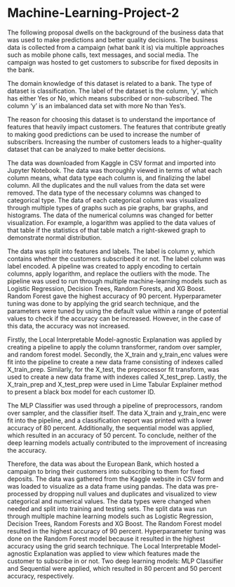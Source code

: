 # Machine-Learning-Project-2

The following proposal dwells on the background of the business data that was
used to make predictions and better quality decisions. The business data is
collected from a campaign (what bank it is) via multiple approaches such as
mobile phone calls, text messages, and social media. The campaign was hosted to get
customers to subscribe for fixed deposits in the bank.

The domain knowledge of this dataset is related to a bank. The type of dataset is
classification. The label of the dataset is the column, ‘y’, which has either Yes or No,
which means subscribed or non-subscribed. The column ‘y’ is an imbalanced data set
with more No than Yes’s.

The reason for choosing this dataset is to understand the importance of features
that heavily impact customers. The features that contribute greatly to
making good predictions can be used to increase the number of subscribers. Increasing
the number of customers leads to a higher-quality dataset that can be analyzed to
make better decisions.

The data was downloaded from Kaggle in CSV format and imported into Jupyter
Notebook. The data was thoroughly viewed in terms of what each column means, what
data type each column is, and finalizing the label column. All the duplicates and the null
values from the data set were removed. The data type of the necessary columns was
changed to categorical type. The data of each categorical column was visualized
through multiple types of graphs such as pie graphs, bar graphs, and histograms. The data
of the numerical columns was changed for better visualization. For example, a logarithm
was applied to the data values of that table if the statistics of that table match a
right-skewed graph to demonstrate normal distribution.

The data was split into features and labels. The label is column y, which
contains whether the customers subscribed it or not. The label column was label encoded. A
pipeline was created to apply encoding to certain columns, apply logarithm, and replace
the outliers with the mode. The pipeline was used to run through multiple machine-learning models
such as Logistic Regression, Decision Trees, Random Forests, and XG
Boost. Random Forest gave the highest accuracy of 90 percent. Hyperparameter tuning
was done to by applying the grid search technique, and the parameters were tuned by using
the default value within a range of potential values to check if the accuracy can be
increased. However, in the case of this data, the accuracy was not increased.

Firstly, the Local Interpretable Model-agnostic Explanation was applied by
creating a pipeline to apply the column transformer, random over sampler, and random
forest model. Secondly, the X_train and y_train_enc values were fit into the pipeline to
create a new data frame consisting of indexes called X_train_prep. Similarly, for the
X_test, the preprocessor fit transform, was used to create a new data frame with indexes
called X_test_prep. Lastly, the X_train_prep and X_test_prep were used in Lime Tabular
Explainer method to present a black box model for each customer ID.

The MLP Classifier was used through a pipeline of preprocessors, random over
sampler, and the classifier itself. The data X_train and y_train_enc were fit into the
pipeline, and a classification report was printed with a lower accuracy of 80 percent.
Additionally, the sequential model was applied, which resulted in an accuracy of 50
percent. To conclude, neither of the deep learning models actually contributed to the
improvement of increasing the accuracy.

Therefore, the data was about the European Bank, which hosted a campaign to
bring their customers into subscribing to them for fixed deposits. The data was gathered
from the Kaggle website in CSV form and was loaded to visualize as a data frame
using pandas. The data was pre-processed by dropping null values and duplicates and
visualized to view categorical and numerical values. The data types were changed
when needed and split into training and testing sets. The split data was run
through multiple machine learning models such as Logistic Regression, Decision Trees,
Random Forests and XG Boost. The Random Forest model resulted in the highest
accuracy of 90 percent. Hyperparameter tuning was done on the Random Forest model
because it resulted in the highest accuracy using the grid search technique. The Local
Interpretable Model-agnostic Explanation was applied to view which features made the
customer to subscribe in or not. Two deep learning models: MLP Classifier and
Sequential were applied, which resulted in 80 percent and 50 percent accuracy,
respectively.
